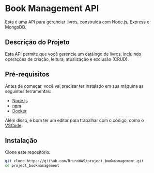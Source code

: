 # Book Management API

Esta é uma API para gerenciar livros, construída com Node.js, Express e MongoDB.

## Descrição do Projeto

Esta API permite que você gerencie um catálogo de livros, incluindo operações de criação, leitura, atualização e exclusão (CRUD).

## Pré-requisitos

Antes de começar, você vai precisar ter instalado em sua máquina as seguintes ferramentas:

- [Node.js](https://nodejs.org/en/)
- [npm](https://www.npmjs.com/)
- [Docker](https://www.docker.com/get-started)

Além disso, é bom ter um editor para trabalhar com o código, como o [VSCode](https://code.visualstudio.com/).

## Instalação

Clone este repositório:

```bash
git clone https://github.com/BrunoWAS/project_bookmanagement.git
cd project_bookmanagement
